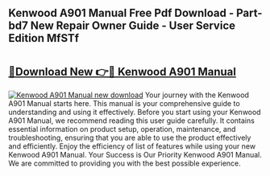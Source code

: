 ## Kenwood A901 Manual Free Pdf Download - Part-bd7 New Repair Owner Guide - User Service Edition MfSTf

# <h2><a href="http://cf16040.oget.top/?id=Kenwood+A901+Manual">🔗Download New 👉🔴 Kenwood A901 Manual</a></h2>

[![Kenwood A901 Manual new download](https://i.imgur.com/5g1atiW.png)](http://cf16040.oget.top/?id=Kenwood+A901+Manual)
Your journey with the Kenwood A901 Manual starts here. This manual is your comprehensive guide to understanding and using it effectively. Before you start using your Kenwood A901 Manual, we recommend reading this user guide carefully. It contains essential information on product setup, operation, maintenance, and troubleshooting, ensuring that you are able to use the product effectively and efficiently. Enjoy the efficiency of list of features while using your new Kenwood A901 Manual. Your Success is Our Priority Kenwood A901 Manual. We are committed to providing you with the best possible experience.
